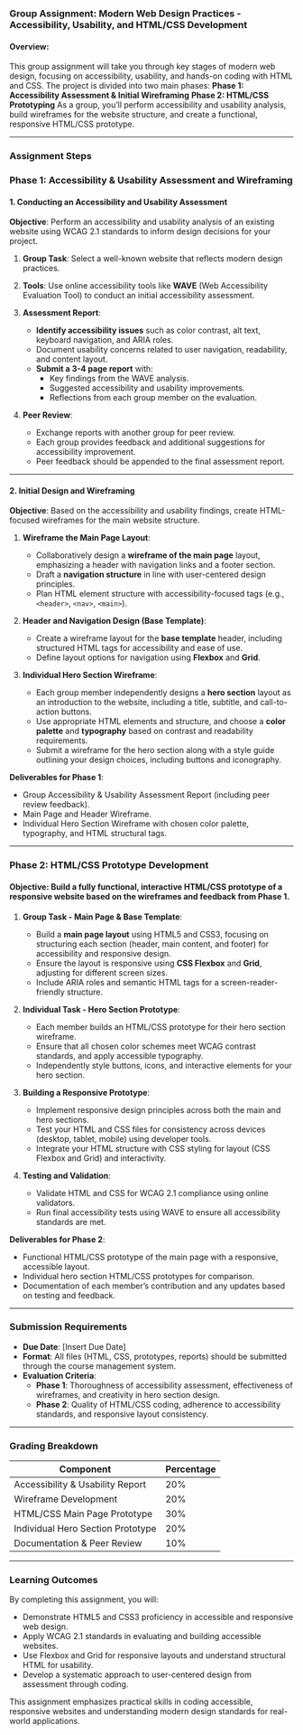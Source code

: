 ### **Group Assignment: Modern Web Design Practices - Accessibility, Usability, and HTML/CSS Development**

#### **Overview:**
This group assignment will take you through key stages of modern web design, focusing on accessibility, usability, and hands-on coding with HTML and CSS. The project is divided into two main phases: 
**Phase 1: Accessibility Assessment & Initial Wireframing** **Phase 2: HTML/CSS Prototyping** As a group, you’ll perform accessibility and usability analysis, build wireframes for the website structure, and create a functional, responsive HTML/CSS prototype. 

---

### **Assignment Steps**

### **Phase 1: Accessibility & Usability Assessment and Wireframing**

#### **1. Conducting an Accessibility and Usability Assessment**

**Objective**: Perform an accessibility and usability analysis of an existing website using WCAG 2.1 standards to inform design decisions for your project.

1. **Group Task**: Select a well-known website that reflects modern design practices.
   
2. **Tools**: Use online accessibility tools like **WAVE** (Web Accessibility Evaluation Tool) to conduct an initial accessibility assessment.
   
3. **Assessment Report**:
   - **Identify accessibility issues** such as color contrast, alt text, keyboard navigation, and ARIA roles.
   - Document usability concerns related to user navigation, readability, and content layout.
   - **Submit a 3-4 page report** with:
     - Key findings from the WAVE analysis.
     - Suggested accessibility and usability improvements.
     - Reflections from each group member on the evaluation.

4. **Peer Review**:
   - Exchange reports with another group for peer review.
   - Each group provides feedback and additional suggestions for accessibility improvement.
   - Peer feedback should be appended to the final assessment report.

---

#### **2. Initial Design and Wireframing**

**Objective**: Based on the accessibility and usability findings, create HTML-focused wireframes for the main website structure.

1. **Wireframe the Main Page Layout**:
   - Collaboratively design a **wireframe of the main page** layout, emphasizing a header with navigation links and a footer section.
   - Draft a **navigation structure** in line with user-centered design principles.
   - Plan HTML element structure with accessibility-focused tags (e.g., `<header>`, `<nav>`, `<main>`).

2. **Header and Navigation Design (Base Template)**:
   - Create a wireframe layout for the **base template** header, including structured HTML tags for accessibility and ease of use.
   - Define layout options for navigation using **Flexbox** and **Grid**.

3. **Individual Hero Section Wireframe**:
   - Each group member independently designs a **hero section** layout as an introduction to the website, including a title, subtitle, and call-to-action buttons.
   - Use appropriate HTML elements and structure, and choose a **color palette** and **typography** based on contrast and readability requirements.
   - Submit a wireframe for the hero section along with a style guide outlining your design choices, including buttons and iconography.

**Deliverables for Phase 1**:
   - Group Accessibility & Usability Assessment Report (including peer review feedback).
   - Main Page and Header Wireframe.
   - Individual Hero Section Wireframe with chosen color palette, typography, and HTML structural tags.

---

### **Phase 2: HTML/CSS Prototype Development**

#### **Objective**: Build a fully functional, interactive HTML/CSS prototype of a responsive website based on the wireframes and feedback from Phase 1.

1. **Group Task - Main Page & Base Template**:
   - Build a **main page layout** using HTML5 and CSS3, focusing on structuring each section (header, main content, and footer) for accessibility and responsive design.
   - Ensure the layout is responsive using **CSS Flexbox** and **Grid**, adjusting for different screen sizes.
   - Include ARIA roles and semantic HTML tags for a screen-reader-friendly structure.

2. **Individual Task - Hero Section Prototype**:
   - Each member builds an HTML/CSS prototype for their hero section wireframe.
   - Ensure that all chosen color schemes meet WCAG contrast standards, and apply accessible typography.
   - Independently style buttons, icons, and interactive elements for your hero section.

3. **Building a Responsive Prototype**:
   - Implement responsive design principles across both the main and hero sections.
   - Test your HTML and CSS files for consistency across devices (desktop, tablet, mobile) using developer tools.
   - Integrate your HTML structure with CSS styling for layout (CSS Flexbox and Grid) and interactivity.

4. **Testing and Validation**:
   - Validate HTML and CSS for WCAG 2.1 compliance using online validators.
   - Run final accessibility tests using WAVE to ensure all accessibility standards are met.

**Deliverables for Phase 2**:
   - Functional HTML/CSS prototype of the main page with a responsive, accessible layout.
   - Individual hero section HTML/CSS prototypes for comparison.
   - Documentation of each member’s contribution and any updates based on testing and feedback.

---

### **Submission Requirements**

- **Due Date**: [Insert Due Date]
- **Format**: All files (HTML, CSS, prototypes, reports) should be submitted through the course management system.
- **Evaluation Criteria**:
   - **Phase 1**: Thoroughness of accessibility assessment, effectiveness of wireframes, and creativity in hero section design.
   - **Phase 2**: Quality of HTML/CSS coding, adherence to accessibility standards, and responsive layout consistency.

---

### **Grading Breakdown**

| Component                         | Percentage |
|-----------------------------------|------------|
| Accessibility & Usability Report  | 20%        |
| Wireframe Development             | 20%        |
| HTML/CSS Main Page Prototype      | 30%        |
| Individual Hero Section Prototype | 20%        |
| Documentation & Peer Review       | 10%        |

---

### **Learning Outcomes**

By completing this assignment, you will:

- Demonstrate HTML5 and CSS3 proficiency in accessible and responsive web design.
- Apply WCAG 2.1 standards in evaluating and building accessible websites.
- Use Flexbox and Grid for responsive layouts and understand structural HTML for usability.
- Develop a systematic approach to user-centered design from assessment through coding.

This assignment emphasizes practical skills in coding accessible, responsive websites and understanding modern design standards for real-world applications.